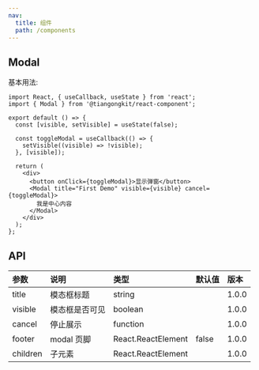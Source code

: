 ```yaml
---
nav:
  title: 组件
  path: /components
---
```


## Modal

基本用法:

```tsx
import React, { useCallback, useState } from 'react';
import { Modal } from '@tiangongkit/react-component';

export default () => {
  const [visible, setVisible] = useState(false);

  const toggleModal = useCallback(() => {
    setVisible((visible) => !visible);
  }, [visible]);

  return (
    <div>
      <button onClick={toggleModal}>显示弹窗</button>
      <Modal title="First Demo" visible={visible} cancel={toggleModal}>
        我是中心内容
      </Modal>
    </div>
  );
};
```

## API

| 参数     | 说明           | 类型               | 默认值 | 版本  |
| :------- | :------------- | :----------------- | :----- | :---- |
| title    | 模态框标题     | string             |        | 1.0.0 |
| visible  | 模态框是否可见 | boolean            |        | 1.0.0 |
| cancel   | 停止展示       | function           |        | 1.0.0 |
| footer   | modal 页脚     | React.ReactElement | false  | 1.0.0 |
| children | 子元素         | React.ReactElement |        | 1.0.0 |
